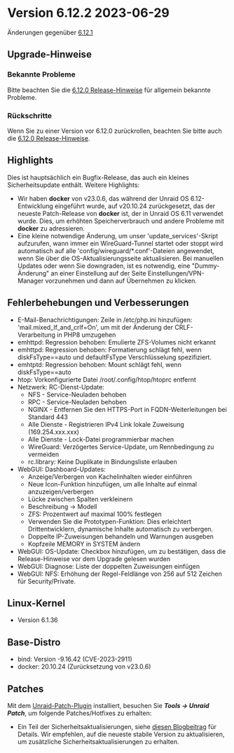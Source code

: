 # Version 6.12.2 2023-06-29

Änderungen gegenüber [6.12.1](6.12.1.md)

## Upgrade-Hinweise

### Bekannte Probleme

Bitte beachten Sie die [6.12.0 Release-Hinweise](6.12.0.md#known-issues) für allgemein bekannte Probleme.

### Rückschritte

Wenn Sie zu einer Version vor 6.12.0 zurückrollen, beachten Sie bitte auch die [6.12.0 Release-Hinweise](6.12.0.md#rolling-back).

## Highlights

Dies ist hauptsächlich ein Bugfix-Release, das auch ein kleines Sicherheitsupdate enthält. Weitere Highlights:

- Wir haben **docker** von v23.0.6, das während der Unraid OS 6.12-Entwicklung eingeführt wurde, auf v20.10.24 zurückgesetzt, das der neueste Patch-Release
  von **docker** ist, der in Unraid OS 6.11 verwendet wurde. Dies, um erhöhten Speicherverbrauch und andere Probleme
  mit **docker** zu adressieren.
- Eine kleine notwendige Änderung, um unser 'update\_services'-Skript aufzurufen, wann immer ein WireGuard-Tunnel startet oder stoppt
  wird automatisch auf alle 'config/wireguard/\*.conf'-Dateien angewendet, wenn Sie über die OS-Aktualisierungsseite aktualisieren. Bei
  manuellen Updates oder wenn Sie downgraden, ist es notwendig, eine "Dummy-Änderung" an einer Einstellung auf der Seite Einstellungen/VPN-Manager vorzunehmen
  und dann auf Übernehmen zu klicken.

## Fehlerbehebungen und Verbesserungen

- E-Mail-Benachrichtigungen: Zeile in /etc/php.ini hinzufügen: 'mail.mixed\_lf\_and\_crlf=On', um mit der Änderung der CRLF-Verarbeitung in PHP8 umzugehen
- emhttpd: Regression behoben: Emulierte ZFS-Volumes nicht erkannt
- emhttpd: Regression behoben: Formatierung schlägt fehl, wenn diskFsType==auto und defaultFsType Verschlüsselung spezifiziert.
- emhtptd: Regression behoben: Mount schlägt fehl, wenn diskFsType==auto
- htop: Vorkonfigurierte Datei /root/.config/htop/htoprc entfernt
- Netzwerk: RC-Dienst-Update:
  - NFS - Service-Neuladen behoben
  - RPC - Service-Neuladen behoben
  - NGINX - Entfernen Sie den HTTPS-Port in FQDN-Weiterleitungen bei Standard 443
  - Alle Dienste - Registrieren IPv4 Link lokale Zuweisung (169.254.xxx.xxx)
  - Alle Dienste - Lock-Datei programmierbar machen
  - WireGuard: Verzögertes Service-Update, um Rennbedingung zu vermeiden
  - rc.library: Keine Duplikate in Bindungsliste erlauben
- WebGUI: Dashboard-Updates:
  - Anzeige/Verbergen von Kachelinhalten wieder einführen
  - Neue Icon-Funktion hinzufügen, um alle Inhalte auf einmal anzuzeigen/verbergen
  - Lücke zwischen Spalten verkleinern
  - Beschreibung -> Modell
  - ZFS: Prozentwert auf maximal 100% festlegen
  - Verwenden Sie die Prototypen-Funktion: Dies erleichtert Drittentwicklern, dynamische Inhalte automatisch zu verbergen.
  - Doppelte IP-Zuweisungen behandeln und Warnungen ausgeben
  - Kopfzeile MEMORY in SYSTEM ändern
- WebGUI: OS-Update: Checkbox hinzufügen, um zu bestätigen, dass die Release-Hinweise vor dem Upgrade gelesen wurden
- WebGUI: Diagnose: Liste der doppelten Zuweisungen einfügen
- WebGUI: NFS: Erhöhung der Regel-Feldlänge von 256 auf 512 Zeichen für Security/Private.

## Linux-Kernel

- Version 6.1.36

## Base-Distro

- bind: Version -9.16.42 (CVE-2023-2911)
- docker: 20.10.24 (Zurücksetzung von v23.0.6)

## Patches

Mit dem [Unraid-Patch-Plugin](https://forums.unraid.net/topic/185560-unraid-patch-plugin/) installiert, besuchen Sie ***Tools → Unraid Patch***, um folgende Patches/Hotfixes zu erhalten:

- Ein Teil der Sicherheitsaktualisierungen, siehe [diesen Blogbeitrag](https://unraid.net/blog/cvd) für Details. Wir empfehlen, auf die neueste stabile Version zu aktualisieren, um zusätzliche Sicherheitsaktualisierungen zu erhalten.
